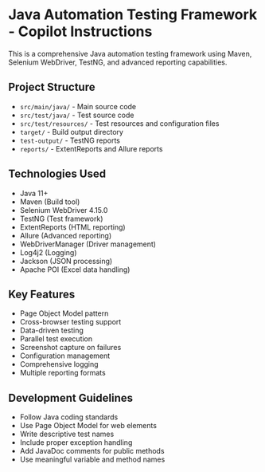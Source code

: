 # Java Automation Testing Framework - Copilot Instructions

This is a comprehensive Java automation testing framework using Maven, Selenium WebDriver, TestNG, and advanced reporting capabilities.

## Project Structure
- `src/main/java/` - Main source code
- `src/test/java/` - Test source code
- `src/test/resources/` - Test resources and configuration files
- `target/` - Build output directory
- `test-output/` - TestNG reports
- `reports/` - ExtentReports and Allure reports

## Technologies Used
- Java 11+
- Maven (Build tool)
- Selenium WebDriver 4.15.0
- TestNG (Test framework)
- ExtentReports (HTML reporting)
- Allure (Advanced reporting)
- WebDriverManager (Driver management)
- Log4j2 (Logging)
- Jackson (JSON processing)
- Apache POI (Excel data handling)

## Key Features
- Page Object Model pattern
- Cross-browser testing support
- Data-driven testing
- Parallel test execution
- Screenshot capture on failures
- Configuration management
- Comprehensive logging
- Multiple reporting formats

## Development Guidelines
- Follow Java coding standards
- Use Page Object Model for web elements
- Write descriptive test names
- Include proper exception handling
- Add JavaDoc comments for public methods
- Use meaningful variable and method names